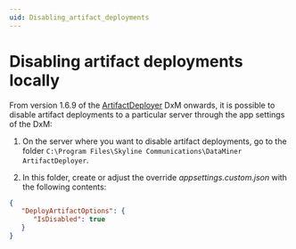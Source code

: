 ```yaml
---
uid: Disabling_artifact_deployments
---
```


# Disabling artifact deployments locally

From version 1.6.9 of the [ArtifactDeployer](xref:DataMinerExtensionModules#artifactdeployer) DxM onwards, it is possible to disable artifact deployments to a particular server through the app settings of the DxM:

1. On the server where you want to disable artifact deployments, go to the folder `C:\Program Files\Skyline Communications\DataMiner ArtifactDeployer`.

1. In this folder, create or adjust the override *appsettings.custom.json* with the following contents:

```json
{
   "DeployArtifactOptions": {
      "IsDisabled": true
   }
}
```
